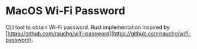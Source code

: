 # MacOS Wi-Fi Password

CLI tool to obtain Wi-Fi password. Rust implementation inspired by [https://github.com/rauchg/wifi-password](https://github.com/rauchg/wifi-password).
